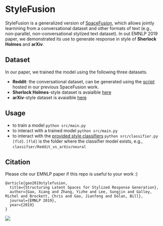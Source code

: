 # StyleFusion
StyleFusion is a generalized version of [SpaceFusion](https://github.com/golsun/SpaceFusion), which allows jointly learnining from a conversational dataset and other formats of text (e.g., non-parallel, non-conversational stylized text dataset). In out EMNLP 2019 paper, we demonstrated its use to generate response in style of **Sherlock Holmes** and **arXiv**.

## Dataset
In our paper, we trained the model using the following three datasets. 
* **Reddit**: the conversational dataset, can be generated using the [script](https://github.com/golsun/SpaceFusion/tree/master/data#multi-ref-reddit) hosted in our previous SpaceFusion work.
* **Sherlock Holmes**-style dataset is avaialble [here](https://github.com/golsun/StyleFusion/tree/master/data/Holmes)
* **arXiv**-style dataset is avaialble [here](https://github.com/golsun/StyleFusion/tree/master/data/arXiv)

## Usage
* to train a model `python src/main.py`
* to interact with a trained model `python src/main.py`
* to interact with the [provided style classifiers](https://github.com/golsun/StyleFusion/tree/master/classifier) `python src/classifier.py [fld]`. `[fld]` is the folder where the classifier model exists, e.g., `classifier/Reddit_vs_arXiv/neural`

## Citation
Please cite our EMNLP paper if this repo is useful to your work :)
```
@article{gao2019stylefusion,
  title={Structuring Latent Spaces for Stylized Response Generation},
  author={Gao, Xiang and Zhang, Yizhe and Lee, Sungjin and Galley, Michel and Brockett, Chris and Gao, Jianfeng and Dolan, Bill},
  journal={EMNLP 2019},
  year={2019}
}
```

![](https://github.com/golsun/StyleFusion/blob/master/fig/intro_fig.png)



